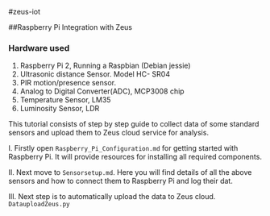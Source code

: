 #zeus-iot

##Raspberry Pi Integration with Zeus

### Hardware used

1. Raspberry Pi 2, Running a Raspbian (Debian jessie)
2. Ultrasonic distance Sensor. Model HC- SR04
3. PIR motion/presence sensor. 
4. Analog to Digital Converter(ADC), MCP3008 chip
5. Temperature Sensor, LM35
6. Luminosity Sensor, LDR

This tutorial consists of step by step guide to collect data of some standard sensors and upload them to Zeus cloud service for analysis.

I. Firstly open `Raspberry_Pi_Configuration.md` for getting started with Raspberry Pi. It will provide resources for installing all required components.

II. Next move to `Sensorsetup.md`. Here you will find details of all the above sensors and how to connect them to Raspberry Pi and log their dat.

III. Next step is to automatically upload the data to Zeus cloud. `DatauploadZeus.py`
